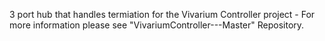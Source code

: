 3 port hub that handles termiation for the Vivarium Controller project - For more information please see "VivariumController---Master" Repository.

